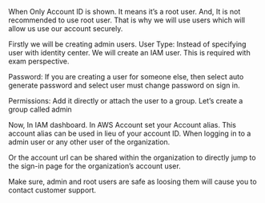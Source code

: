 When Only Account ID is shown. It means it’s a root user. And, It is not recommended to use root user. That is why we will use users which will allow us use our account securely. 

Firstly we will be creating admin users.
User Type:
       Instead of specifying user with identity center.
       We will create an IAM user. This is required with exam perspective.

Password:
       If you are creating a user for someone else, then select auto generate password and select user must change password on sign in.

Permissions:
       Add it directly or attach the user to a group.
       Let’s create a group called admin

Now, In IAM dashboard. In AWS Account set your Account alias. This account alias can be used in lieu of your account ID. When logging in to a admin user or any other user of the organization. 

Or the account url can be shared within the organization to directly jump to the sign-in page for the organization’s account user. 

Make sure, admin and root users are safe as loosing them will cause you to contact customer support.